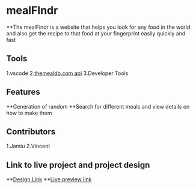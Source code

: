 # mealFIndr
**The mealFindr is a website that helps you look for any food in the world and also get the recipe to that food at your fingerprint easily quickly and fast

## Tools
1.vscode
2.[themealdb.com api](themealdb.com)
3.Developer Tools


## Features
**Generation of random
**Search for different meals and view details on how to make them

## Contributors
1.Jamiu
2.Vincent

## Link to live project and project design
**[Design Link](https://murytarlah.github.io/mealFIndr/index.html)
**[Live preview link](https://murytarlah.github.io/mealFIndr/index.html)